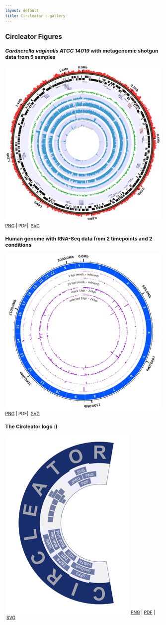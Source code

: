 ```yaml
---
layout: default
title: Circleator : gallery
---
```


<h2>Circleator Figures</h2>

<h3><span style='font-style: italic;'>Gardnerella vaginalis ATCC 14019</span> with metagenomic shotgun data from 5 samples</h3>
<a href='images/CP002104-1-5000.png'><img src='images/CP002104-1-600.png'></a>
<a href='images/CP002104-1-5000.png'>PNG</a>&nbsp;|&nbsp;PDF|&nbsp;&nbsp;<a href='images/CP002104-1.svg'>SVG</a>

<h3>Human genome with RNA-Seq data from 2 timepoints and 2 conditions</h3>
<a href='images/Hs-fig-1-mi-diff-5000.png'><img src='images/Hs-fig-1-mi-diff-600.png'></a>
<a href='images/Hs-fig-1-mi-diff-5000.png'>PNG</a>&nbsp;|&nbsp;PDF|&nbsp;&nbsp;<a href='images/Hs-fig-1-mi-diff.svg'>SVG</a>

<h3>The Circleator logo :)</h3>
<a href='images/logo-2-5000.png'><img src='images/logo-2-400.png'></a>
<a href='images/logo-2-5000.png'>PNG</a>&nbsp;|&nbsp;<a href='images/logo-2.pdf'>PDF</a>&nbsp;|&nbsp;<a href='images/logo-2.svg'>SVG</a>
